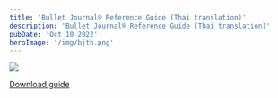 ```yaml
---
title: 'Bullet Journal® Reference Guide (Thai translation)'
description: 'Bullet Journal® Reference Guide (Thai translation)'
pubDate: 'Oct 10 2022'
heroImage: '/img/bjth.png'
---
```

<img src="/img/bjth.png" />

[Download guide](https://www.dropbox.com/s/xlglmwhsuzkfhjy/Thai%20Bullet%20Journal%C2%AE%20Reference%20Guide.pdf?dl=0)
